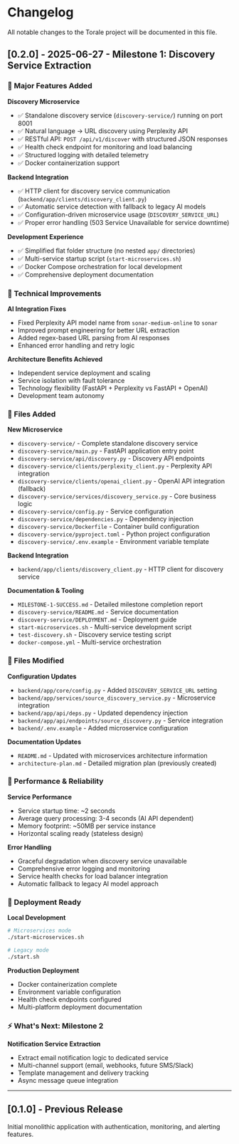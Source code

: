 # Changelog

All notable changes to the Torale project will be documented in this file.

## [0.2.0] - 2025-06-27 - Milestone 1: Discovery Service Extraction

### 🎉 Major Features Added

**Discovery Microservice**
- ✅ Standalone discovery service (`discovery-service/`) running on port 8001
- ✅ Natural language → URL discovery using Perplexity API
- ✅ RESTful API: `POST /api/v1/discover` with structured JSON responses
- ✅ Health check endpoint for monitoring and load balancing
- ✅ Structured logging with detailed telemetry
- ✅ Docker containerization support

**Backend Integration**  
- ✅ HTTP client for discovery service communication (`backend/app/clients/discovery_client.py`)
- ✅ Automatic service detection with fallback to legacy AI models
- ✅ Configuration-driven microservice usage (`DISCOVERY_SERVICE_URL`)
- ✅ Proper error handling (503 Service Unavailable for service downtime)

**Development Experience**
- ✅ Simplified flat folder structure (no nested `app/` directories)
- ✅ Multi-service startup script (`start-microservices.sh`)
- ✅ Docker Compose orchestration for local development
- ✅ Comprehensive deployment documentation

### 🔧 Technical Improvements

**AI Integration Fixes**
- Fixed Perplexity API model name from `sonar-medium-online` to `sonar`
- Improved prompt engineering for better URL extraction
- Added regex-based URL parsing from AI responses
- Enhanced error handling and retry logic

**Architecture Benefits Achieved**
- Independent service deployment and scaling
- Service isolation with fault tolerance
- Technology flexibility (FastAPI + Perplexity vs FastAPI + OpenAI)
- Development team autonomy

### 📁 Files Added

**New Microservice**
- `discovery-service/` - Complete standalone discovery service
- `discovery-service/main.py` - FastAPI application entry point
- `discovery-service/api/discovery.py` - Discovery API endpoints
- `discovery-service/clients/perplexity_client.py` - Perplexity API integration
- `discovery-service/clients/openai_client.py` - OpenAI API integration (fallback)
- `discovery-service/services/discovery_service.py` - Core business logic
- `discovery-service/config.py` - Service configuration
- `discovery-service/dependencies.py` - Dependency injection
- `discovery-service/Dockerfile` - Container build configuration
- `discovery-service/pyproject.toml` - Python project configuration
- `discovery-service/.env.example` - Environment variable template

**Backend Integration**
- `backend/app/clients/discovery_client.py` - HTTP client for discovery service

**Documentation & Tooling**
- `MILESTONE-1-SUCCESS.md` - Detailed milestone completion report
- `discovery-service/README.md` - Service documentation
- `discovery-service/DEPLOYMENT.md` - Deployment guide
- `start-microservices.sh` - Multi-service development script
- `test-discovery.sh` - Discovery service testing script
- `docker-compose.yml` - Multi-service orchestration

### 📝 Files Modified

**Configuration Updates**
- `backend/app/core/config.py` - Added `DISCOVERY_SERVICE_URL` setting
- `backend/app/services/source_discovery_service.py` - Microservice integration
- `backend/app/api/deps.py` - Updated dependency injection
- `backend/app/api/endpoints/source_discovery.py` - Service integration
- `backend/.env.example` - Added microservice configuration

**Documentation Updates**
- `README.md` - Updated with microservices architecture information
- `architecture-plan.md` - Detailed migration plan (previously created)

### 🎯 Performance & Reliability

**Service Performance**
- Service startup time: ~2 seconds
- Average query processing: 3-4 seconds (AI API dependent)
- Memory footprint: ~50MB per service instance
- Horizontal scaling ready (stateless design)

**Error Handling**
- Graceful degradation when discovery service unavailable
- Comprehensive error logging and monitoring
- Service health checks for load balancer integration
- Automatic fallback to legacy AI model approach

### 🚀 Deployment Ready

**Local Development**
```bash
# Microservices mode
./start-microservices.sh

# Legacy mode  
./start.sh
```

**Production Deployment**
- Docker containerization complete
- Environment variable configuration
- Health check endpoints configured
- Multi-platform deployment documentation

### ⚡ What's Next: Milestone 2

**Notification Service Extraction**
- Extract email notification logic to dedicated service
- Multi-channel support (email, webhooks, future SMS/Slack)
- Template management and delivery tracking
- Async message queue integration

---

## [0.1.0] - Previous Release

Initial monolithic application with authentication, monitoring, and alerting features.